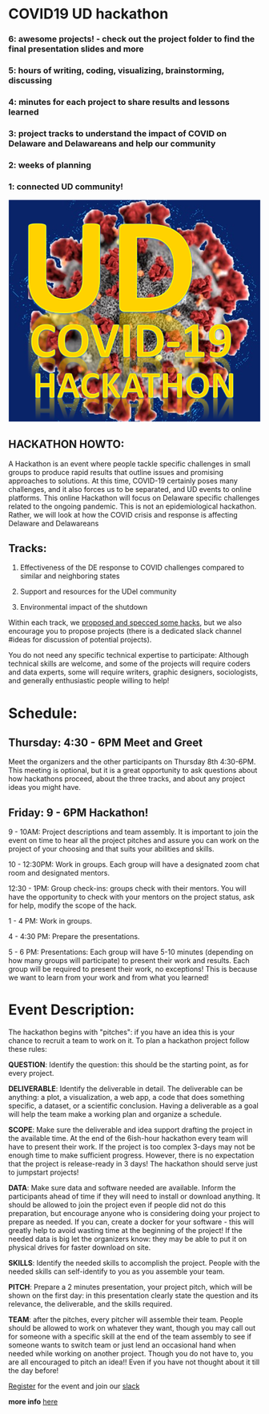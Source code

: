 # COVID19 UD hackathon

### 6: awesome projects! - check out the project folder to find the final presentation slides and more

### 5: hours of writing, coding, visualizing, brainstorming, discussing 

### 4: minutes for each project to share results and lessons learned

### 3: project tracks to understand the impact of COVID on Delaware and Delawareans and help our community

### 2: weeks of planning

### 1:  connected UD community! 

![hackathon Logo](images/unnamed.png)

## HACKATHON HOWTO:

A Hackathon is an event where people tackle specific challenges in small groups to produce rapid results that outline issues and promising approaches to solutions. At this time, COVID-19 certainly poses many challenges, and it also forces us to be separated, and  UD events to online platforms. This online Hackathon will focus on Delaware specific challenges related to the ongoing pandemic. This is not an epidemiological hackathon. Rather, we will look at how the COVID crisis and response is affecting Delaware and Delawareans

## Tracks: 
1. Effectiveness of the DE response to COVID challenges compared to similar and neighboring states

2. Support and resources for the UDel community

3. Environmental impact of the shutdown 

Within each track, we [proposed and specced some hacks](projects/README.md), but we also encourage you to propose projects (there is a dedicated slack channel \#ideas for discussion of potential projects). 

You do not need any specific technical expertise to participate: Although technical skills are welcome, and some of the projects will require coders and data experts, some will require writers, graphic designers, sociologists, and generally enthusiastic people willing to help! 


# Schedule:

## Thursday: 4:30 - 6PM Meet and Greet

Meet the organizers and the other participants on Thursday 8th 4:30-6PM. This meeting is optional, but it is a great opportunity to ask questions about how hackathons proceed, about the three tracks, and about any project ideas you might have. 


## Friday: 9 - 6PM Hackathon!

9 - 10AM: Project descriptions and team assembly. It is important to join the event on time to hear all the project pitches and assure you can work on the project of your choosing and that suits your abilities and skills. 


10 - 12:30PM: Work in groups. Each group will have a designated zoom chat room and designated mentors.

12:30 - 1PM: Group check-ins: groups check with their mentors. You will have the opportunity to check with your mentors on the project status, ask for help, modify the scope of the hack.

1 - 4 PM: Work in groups.

4 - 4:30 PM: Prepare the presentations.

5 - 6 PM: Presentations: Each group will have 5-10 minutes (depending on how many groups will participate) to present their work and results. Each group will be required to present their work, no exceptions! This is because we want to learn from your work and from what you learned! 


# Event Description:

The hackathon begins with "pitches": if you have an idea this is your chance to recruit a team to work on it. To plan a hackathon project follow these rules: 

**QUESTION**: Identify the question: this should be the starting point, as for every project.

**DELIVERABLE**: Identify the deliverable in detail. The deliverable can be anything: a plot, a visualization, a web app, a code that does something specific, a dataset, or a scientific conclusion. Having a deliverable as a goal will help the team make a working plan and organize a schedule.

**SCOPE**: Make sure the deliverable and idea support drafting the project in the available time. At the end of the 6ish-hour hackathon every team will have to present their work. If the project is too complex 3-days may not be enough time to make sufficient progress. However, there is no expectation that the project is release-ready in 3 days! The hackathon should serve just to jumpstart projects!

**DATA**: Make sure data and software needed are available. Inform the participants ahead of time if they will need to install or download anything. It should be allowed to join the project even if people did not do this preparation, but encourage anyone who is considering doing your project to prepare as needed. If you can, create a docker for your software - this will greatly help to avoid wasting time at the beginning of the project! If the needed data is big let the organizers know: they may be able to put it on physical drives for faster download on site.

**SKILLS**: Identify the needed skills to accomplish the project. People with the needed skills can self-identify to you as you assemble your team. 

**PITCH**: Prepare a 2 minutes presentation, your project pitch, which will be shown on the first day: in this presentation clearly state the question and its relevance, the deliverable, and the skills required. 

**TEAM**: after the pitches, every pitcher will assemble their team. People should be allowed to work on whatever they want, though you may call out for someone with a specific skill at the end of the team assembly to see if someone wants to switch team or just lend an occasional hand when needed while working on another project.
Though you do not have to, you are all encouraged to pitch an idea!! Even if you have not thought about it till the day before!

[Register](https://forms.gle/V8avSVxczyP2M8aL8) for the event and join our [slack](https://join.slack.com/t/udcovidhackathon/shared_invite/zt-dwgjrohv-b3MCkdDFk5fokbjdzMFuSA)

**more info** [here](https://slides.com/federicabianco/ud-covid-hackathon)

